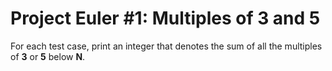 # Project Euler #1: Multiples of 3 and 5

For each test case, print an integer that denotes the sum of all the multiples of **3** or **5** below **N**.